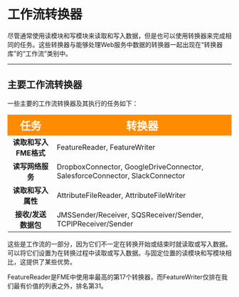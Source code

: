 # 工作流转换器 #
尽管通常使用读模块和写模块来读取和写入数据，但是也可以使用转换器来完成相同的任务。这些转换器与能够处理Web服务中数据的转换器一起出现在“转换器库”的“工作流”类别中。


---

## 主要工作流转换器 ##

一些主要的工作流转换器及其执行的任务如下：


<table style="border-spacing: 0px">
<tr>
<th style="vertical-align:middle;background-color:darkorange;border: 2px solid darkorange">
<span style="color:white;font-size:x-large;font-weight: bold;font-family:serif">任务</span></th>
<th style="vertical-align:middle;background-color:darkorange;border: 2px solid darkorange">
<span style="color:white;font-size:x-large;font-weight: bold;font-family:serif">转换器</span></th>
</tr>
<tr><td style="text-align:center;font-weight: bold">读取和写入FME格式</td><td>FeatureReader, FeatureWriter</td></tr>
<tr><td style="text-align:center;font-weight: bold">读写网络服务</td><td>DropboxConnector, GoogleDriveConnector, SalesforceConnector, SlackConnector</td></tr>
<tr><td style="text-align:center;font-weight: bold">读取和写入属性</td><td>AttributeFileReader, AttributeFileWriter</td></tr>
<tr><td style="text-align:center;font-weight: bold">接收/发送数据包</td><td>JMSSender/Receiver, SQSReceiver/Sender, TCPIPReceiver/Sender</td></tr>
</table>

这些是工作流的一部分，因为它们不一定在转换开始或结束时就读取或写入数据。可以将它们设置为在转换过程中读取或写入数据。与固定位置的读模块和写模块相比，这提供了某些优势。

FeatureReader是FME中使用率最高的第17个转换器，而FeatureWriter仅排在我们最有价值的列表之外，排名第31。
